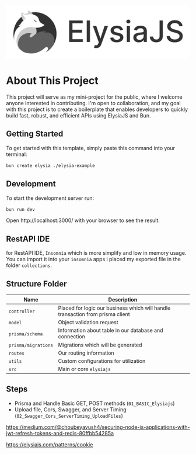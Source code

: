 ![Alt text](img_readme/elysia.jpg)

# About This Project
This project will serve as my mini-project for the public, where I welcome anyone interested in contributing. I'm open to collaboration, and my goal with this project is to create a boilerplate that enables developers to quickly build fast, robust, and efficient APIs using ElysiaJS and Bun.

## Getting Started
To get started with this template, simply paste this command into your terminal:
```bash
bun create elysia ./elysia-example
```

## Development
To start the development server run:
```bash
bun run dev
```

Open http://localhost:3000/ with your browser to see the result.

## RestAPI IDE
for RestAPI IDE, `Insomnia` which is more simplify and low in memory usage. You can import it into your `insomnia` apps i placed my exported file in the folder `collections`.

## Structure Folder
| Name | Description |
| --- | --- |
| `controller` | Placed for logic our business which will handle transaction from prisma client |
| `model` | Object validation request |
| `prisma/schema` | Information about table in our database and connection |
| `prisma/migrations` | Migrations which will be generated |
| `routes` | Our routing information |
| `utils` | Custom configurations for utilization |
| `src` | Main or core `elysiajs` |


## Steps
* Prisma and Handle Basic GET, POST methods (`01_BASIC_Elysiajs`)
* Upload file, Cors, Swagger, and Server Timing (`02_Swagger_Cors_ServerTiming_UploadFiles`)

https://medium.com/@choubeyayush4/securing-node-js-applications-with-jwt-refresh-tokens-and-redis-80ffbb54285a

https://elysiajs.com/patterns/cookie